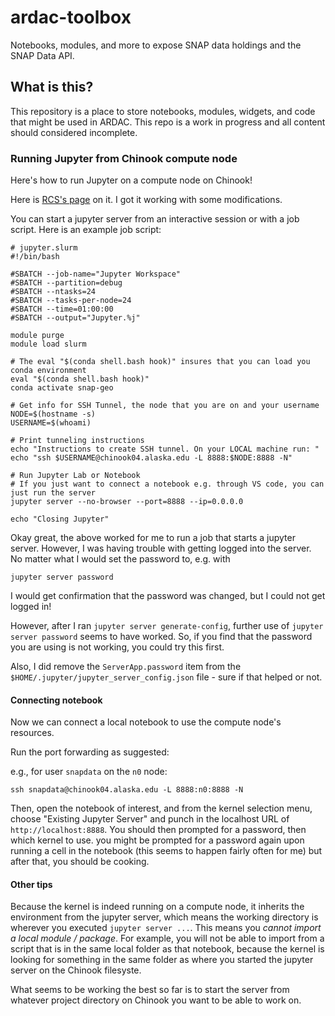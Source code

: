 # ardac-toolbox

Notebooks, modules, and more to expose SNAP data holdings and the SNAP Data API.

## What is this?

This repository is a place to store notebooks, modules, widgets, and code that might be used in ARDAC. This repo is a work in progress and all content should considered incomplete.


### Running Jupyter from Chinook compute node

Here's how to run Jupyter on a compute node on Chinook! 

Here is [RCS's page](https://uaf-rcs.gitbook.io/uaf-rcs-hpc-docs/third-party-software/jupyter#running-jupyterlab-notebook-on-chinook) on it. I got it working with some modifications.

You can start a jupyter server from an interactive session or with a job script. Here is an example job script:

```
# jupyter.slurm
#!/bin/bash

#SBATCH --job-name="Jupyter Workspace"
#SBATCH --partition=debug
#SBATCH --ntasks=24
#SBATCH --tasks-per-node=24
#SBATCH --time=01:00:00
#SBATCH --output="Jupyter.%j"

module purge
module load slurm

# The eval "$(conda shell.bash hook)" insures that you can load you conda environment
eval "$(conda shell.bash hook)"
conda activate snap-geo

# Get info for SSH Tunnel, the node that you are on and your username
NODE=$(hostname -s)
USERNAME=$(whoami)

# Print tunneling instructions
echo "Instructions to create SSH tunnel. On your LOCAL machine run: "
echo "ssh $USERNAME@chinook04.alaska.edu -L 8888:$NODE:8888 -N"

# Run Jupyter Lab or Notebook
# If you just want to connect a notebook e.g. through VS code, you can just run the server
jupyter server --no-browser --port=8888 --ip=0.0.0.0

echo "Closing Jupyter"
```

Okay great, the above worked for me to run a job that starts a jupyter server. However, I was having trouble with getting logged into the server. No matter what I would set the password to, e.g. with 

```
jupyter server password
```

I would get confirmation that the password was changed, but I could not get logged in!

However, after I ran `jupyter server generate-config`, further use of `jupyter server password` seems to have worked. So, if you find that the password you are using is not working, you could try this first. 

Also, I did remove the `ServerApp.password` item from the `$HOME/.jupyter/jupyter_server_config.json` file - sure if that helped or not.

#### Connecting notebook

Now we can connect a local notebook to use the compute node's resources. 

Run the port forwarding as suggested:

e.g., for user `snapdata` on the `n0` node:

```
ssh snapdata@chinook04.alaska.edu -L 8888:n0:8888 -N
```

Then, open the notebook of interest, and from the kernel selection menu, choose "Existing Jupyter Server" and punch in the localhost URL of `http://localhost:8888`. You should then prompted for a password, then which kernel to use. you might be prompted for a password again upon running a cell in the notebook (this seems to happen fairly often for me) but after that, you should be cooking.

#### Other tips

Because the kernel is indeed running on a compute node, it inherits the environment from the jupyter server, which means the working directory is wherever you executed `jupyter server ...`. This means you *cannot import a local module / package*. For example, you will not be able to import from a script that is in the same local folder as that notebook, because the kernel is looking for something in the same folder as where you started the jupyter server on the Chinook filesyste. 

What seems to be working the best so far is to start the server from whatever project directory on Chinook you want to be able to work on. 
